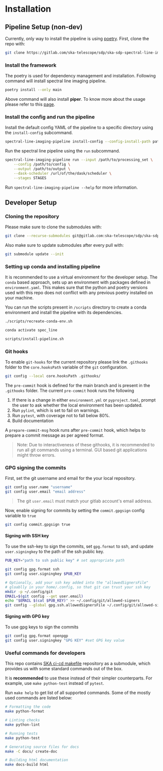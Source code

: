 # Installation

## Pipeline Setup (non-dev)

Currently, only way to install the pipeline is using [poetry](https://python-poetry.org/). First, clone the repo with:

```bash
git clone https://gitlab.com/ska-telescope/sdp/ska-sdp-spectral-line-imaging.git
```

### Install the framework

The poetry is used for dependency management and installation. Following command will install spectral line imaging pipeline.

```bash
poetry install --only main
```

Above command will also install  **piper**. To know more about the usage please refer to this [page](./pipeline_framework.rst).

### Install the config and run the pipeline

Install the default config YAML of the pipeline to a specific directory using the `install-config` subcommand.

```bash
spectral-line-imaging-pipeline install-config --config-install-path path/to/dir
```

Run the spectral line pipeline using the `run` subcommand.

```bash
spectral-line-imaging-pipeline run --input /path/to/processing_set \
    --config /path/to/config \
    --output /path/to/output \
    --dask-scheduler /url/of/the/dask/scheduler \
    --stages STAGES
```

Run `spectral-line-imaging-pipeline --help` for more information.

## Developer Setup

### Cloning the repository

Please make sure to clone the submodules with:

```bash
git clone --recurse-submodules git@gitlab.com:ska-telescope/sdp/ska-sdp-spectral-line-imaging.git
```

Also make sure to update submodules after every pull with:

```bash
git submodule update --init
```

### Setting up conda and installing pipeline

It is recommended to use a virtual environment for the developer setup. The `conda` based approach, sets up an environment with packages defined in `environment.yaml`. This makes sure that the python and poetry
versions used with this repo does not conflict with any previous poetry installed on your machine.

You can run the scripts present in `/scripts` directory to create a conda environment and install the pipeline with its dependencies.

```bash
./scripts/recreate-conda-env.sh

conda activate spec_line

scripts/install-pipeline.sh
```

### Git hooks

To enable `git-hooks` for the current repository please link the `.githooks` folder to the `core.hooksPath` variable of the `git` configuration.

```bash
git config --local core.hooksPath .githooks/
```

The `pre-commit` hook is defined for the main branch and is present in the `.githooks` folder. The current `pre-commit` hook runs the following

1. If there is a change in either `environment.yml` or `pyproject.toml`, prompt the user to ask whether the local environment has been updated.
1. Run `pylint`, which is set to fail on warnings.
1. Run `pytest`, with coverage not to fall below 80%.
1. Build documentation

A `prepare-commit-msg` hook runs after `pre-commit` hook, which helps to prepare a commit message as per agreed format.

> Note: Due to interactiveness of these githooks, it is recommended to run all git commands using a terminal. GUI based git applications might throw errors.

### GPG signing the commits

First, set the git username and email for the your local repository.

```bash
git config user.name "username"
git config user.email "email address"
```

> The git `user.email` must match your gitlab account's email address.

Now, enable signing for commits by setting the `commit.gpgsign` config variable to `true`

```bash
git config commit.gpgsign true
```

#### Signing with SSH key

To use the ssh-key to sign the commits, set `gpg.format` to ssh, and update `user.signingkey` to the path of the ssh public key.

```bash
PUB_KEY="path to ssh public key" # set appropriate path

git config gpg.format ssh
git config user.signingkey $PUB_KEY

# Optionally, add your ssh key added into the "allowedSignersFile"
# gloablly in your home/.config, so that git can trust your ssh key
mkdir -p ~/.config/git
EMAIL=$(git config --get user.email)
echo "$EMAIL $(cat $PUB_KEY)" >> ~/.config/git/allowed-signers
git config --global gpg.ssh.allowedSignersFile ~/.config/git/allowed-signers
```

#### Signing with GPG key

To use gpg keys to sign the commits

```bash
git config gpg.format openpgp
git config user.signingkey "GPG KEY" #set GPG key value
```

### Useful commands for developers

This repo contains [SKA ci-cd makefile](https://gitlab.com/ska-telescope/sdi/ska-cicd-makefile) repository as a submodule, which provides us with some standard commands out of the box.

It is **recommended** to use these instead of their simpler counterparts. For example, use `make python-test` instead of `pytest`.

Run `make help` to get list of all supported commands. Some of the mostly used commands are listed below:

``` bash
# Formatting the code
make python-format

# Linting checks
make python-lint

# Running tests
make python-test

# Generating source files for docs
make -C docs/ create-doc

# Building html documentation
make docs-build html
```
